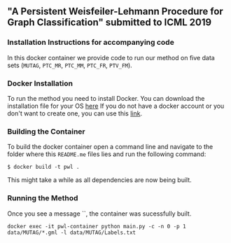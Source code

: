 ## "A Persistent Weisfeiler-Lehmann Procedure for Graph Classification" submitted to ICML 2019
### Installation Instructions for accompanying code

In this docker container we provide code to run our method on five data sets (`MUTAG`, `PTC_MR`, `PTC_MM`, `PTC_FR`, `PTV_FM`). 

### Docker Installation
To run the method you need to install Docker. You can download the installation file for your OS [here](https://www.docker.com/get-started)
If you do not have a docker account or you don't want to create one, you can use this [link](https://download.docker.com).

### Building the Container
To build the docker container open a command line and navigate to the folder where this `README.me` files lies and run the following command:
```
$ docker build -t pwl .
```

This might take a while as all dependencies are now being built. 

### Running the Method

Once you see a message ``, the container was sucessfully built. 

`docker exec -it pwl-container python main.py -c -n 0 -p 1 data/MUTAG/*.gml -l data/MUTAG/Labels.txt` 

